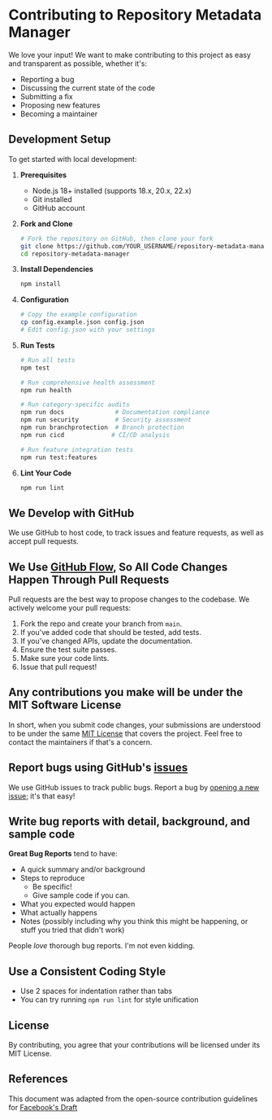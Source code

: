 # Contributing to Repository Metadata Manager

We love your input! We want to make contributing to this project as easy and transparent as possible, whether it's:

- Reporting a bug
- Discussing the current state of the code
- Submitting a fix
- Proposing new features
- Becoming a maintainer

## Development Setup

To get started with local development:

1. **Prerequisites**
    - Node.js 18+ installed (supports 18.x, 20.x, 22.x)
    - Git installed
    - GitHub account

2. **Fork and Clone**

    ```bash
    # Fork the repository on GitHub, then clone your fork
    git clone https://github.com/YOUR_USERNAME/repository-metadata-manager.git
    cd repository-metadata-manager
    ```

3. **Install Dependencies**

    ```bash
    npm install
    ```

4. **Configuration**

    ```bash
    # Copy the example configuration
    cp config.example.json config.json
    # Edit config.json with your settings
    ```

5. **Run Tests**

    ```bash
    # Run all tests
    npm test

    # Run comprehensive health assessment
    npm run health

    # Run category-specific audits
    npm run docs              # Documentation compliance
    npm run security          # Security assessment
    npm run branchprotection  # Branch protection
    npm run cicd             # CI/CD analysis

    # Run feature integration tests
    npm run test:features
    ```

6. **Lint Your Code**
    ```bash
    npm run lint
    ```

## We Develop with GitHub

We use GitHub to host code, to track issues and feature requests, as well as accept pull requests.

## We Use [GitHub Flow](https://guides.github.com/introduction/flow/index.html), So All Code Changes Happen Through Pull Requests

Pull requests are the best way to propose changes to the codebase. We actively welcome your pull requests:

1. Fork the repo and create your branch from `main`.
2. If you've added code that should be tested, add tests.
3. If you've changed APIs, update the documentation.
4. Ensure the test suite passes.
5. Make sure your code lints.
6. Issue that pull request!

## Any contributions you make will be under the MIT Software License

In short, when you submit code changes, your submissions are understood to be under the same [MIT License](http://choosealicense.com/licenses/mit/) that covers the project. Feel free to contact the maintainers if that's a concern.

## Report bugs using GitHub's [issues](https://github.com/Alteriom/repository-metadata-manager/issues)

We use GitHub issues to track public bugs. Report a bug by [opening a new issue](https://github.com/Alteriom/repository-metadata-manager/issues/new); it's that easy!

## Write bug reports with detail, background, and sample code

**Great Bug Reports** tend to have:

- A quick summary and/or background
- Steps to reproduce
    - Be specific!
    - Give sample code if you can.
- What you expected would happen
- What actually happens
- Notes (possibly including why you think this might be happening, or stuff you tried that didn't work)

People _love_ thorough bug reports. I'm not even kidding.

## Use a Consistent Coding Style

- Use 2 spaces for indentation rather than tabs
- You can try running `npm run lint` for style unification

## License

By contributing, you agree that your contributions will be licensed under its MIT License.

## References

This document was adapted from the open-source contribution guidelines for [Facebook's Draft](https://github.com/facebook/draft-js/blob/a9316a723f9e918afde44dea68b5f9f39b7d9b00/CONTRIBUTING.md)

